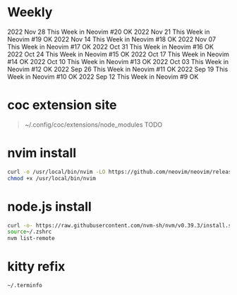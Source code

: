# Weekly

2022 Nov 28
This Week in Neovim #20 OK
2022 Nov 21
This Week in Neovim #19 OK
2022 Nov 14
This Week in Neovim #18 OK
2022 Nov 07
This Week in Neovim #17 OK
2022 Oct 31
This Week in Neovim #16 OK
2022 Oct 24
This Week in Neovim #15 OK
2022 Oct 17
This Week in Neovim #14 OK
2022 Oct 10
This Week in Neovim #13 OK
2022 Oct 03
This Week in Neovim #12 OK
2022 Sep 26
This Week in Neovim #11 OK
2022 Sep 19
This Week in Neovim #10 OK
2022 Sep 12
This Week in Neovim #9 OK

# coc extension site

> ~/.config/coc/extensions/node_modules
> TODO

# nvim install

```sh
curl -o /usr/local/bin/nvim -LO https://github.com/neovim/neovim/releases/download/stable/nvim.appimage
chmod +x /usr/local/bin/nvim
```

# node.js install

```sh
curl -o- https://raw.githubusercontent.com/nvm-sh/nvm/v0.39.3/install.sh | bash
source~/.zshrc
nvm list-remote
```

# kitty refix

```sh
~/.terminfo
```
